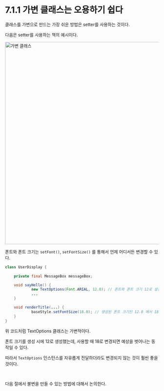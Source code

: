 # 7.1.1 가변 클래스는 오용하기 쉽다

클래스를 가변으로 만드는 가장 쉬운 방법은 setter를 사용하는 것이다.

다음은 setter를 사용하는 책의 예시이다.

<img width="664" alt="가변 클래스" src="https://user-images.githubusercontent.com/95729738/225170781-c22b4a9d-8230-42a8-bab7-60a74e16dd3b.png">

폰트와 폰트 크기는 `setFont()`, `setFontSize()` 를 통해서 언제 어디서든 변경할 수 있다.
```java
class UserDisplay {
    
    private final MessageBox messageBox;

    void sayHello() {
            new TextOptions(Font.ARIAL, 12.0); // 폰트와 폰트 크기 12로 설정
            ...
    }

    void renderTitle(...) {
            baseStyle.setFontSize(18.0); // 생성된 폰트 크기인 12.0 에서 18.0으로 변경
    }
}
```
위 코드처럼 TextOptions 클래스는 가변적이다.

폰트 크기를 생성 시에 12로 생성했는데, 사용할 때 18로 변경되면 예상을 벗어나는 동작일 수 있다.

따라서 `TextOptions` 인스턴스를 자유롭게 전달하더라도 변경되지 않는 것이 훨씬 좋을 것이다.

<br>

다음 절에서 불변을 만들 수 있는 방법에 대해서 논의한다.
